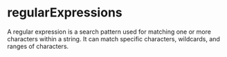 # regularExpressions

A regular expression is a search pattern used for matching one or more characters within a string. It can match specific characters, wildcards, and ranges of characters.

